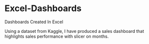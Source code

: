 # Excel-Dashboards
Dashboards Created In Excel

Using a dataset from Kaggle, I have produced a sales dashboard that highlights sales performance with slicer on months.
